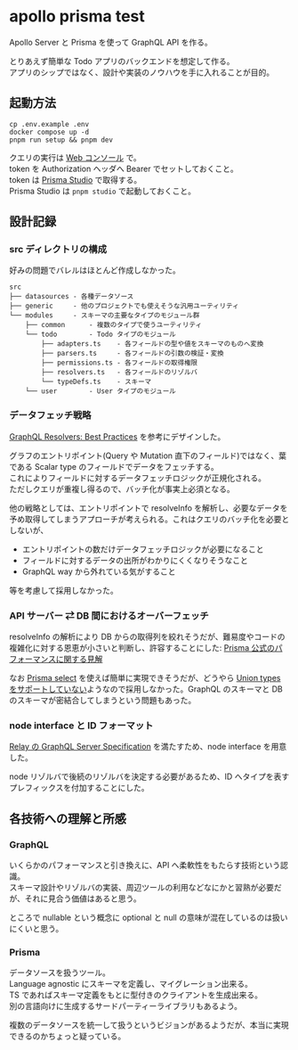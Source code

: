 # apollo prisma test

Apollo Server と Prisma を使って GraphQL API を作る。

とりあえず簡単な Todo アプリのバックエンドを想定して作る。\
アプリのシップではなく、設計や実装のノウハウを手に入れることが目的。

## 起動方法

```shell
cp .env.example .env
docker compose up -d
pnpm run setup && pnpm dev
```

クエリの実行は [Web コンソール](http://localhost:4000) で。  
token を Authorization ヘッダへ Bearer でセットしておくこと。  
token は [Prisma Studio](http://localhost:5555) で取得する。  
Prisma Studio は `pnpm studio` で起動しておくこと。

## 設計記録

### src ディレクトリの構成

好みの問題でバレルはほとんど作成しなかった。

```text
src
├── datasources - 各種データソース
├── generic     - 他のプロジェクトでも使えそうな汎用ユーティリティ
└── modules     - スキーマの主要なタイプのモジュール群
    ├── common      - 複数のタイプで使うユーティリティ
    └── todo        - Todo タイプのモジュール
        ├── adapters.ts    - 各フィールドの型や値をスキーマのものへ変換
        ├── parsers.ts     - 各フィールドの引数の検証・変換
        ├── permissions.ts - 各フィールドの取得権限
        ├── resolvers.ts   - 各フィールドのリゾルバ
        └── typeDefs.ts    - スキーマ
    └── user        - User タイプのモジュール
```

### データフェッチ戦略

[GraphQL Resolvers: Best Practices](https://medium.com/paypal-tech/graphql-resolvers-best-practices-cd36fdbcef55) を参考にデザインした。

グラフのエントリポイント(Query や Mutation 直下のフィールド)ではなく、葉である Scalar type のフィールドでデータをフェッチする。\
これによりフィールドに対するデータフェッチロジックが正規化される。\
ただしクエリが重複し得るので、バッチ化が事実上必須となる。

他の戦略としては、エントリポイントで resolveInfo を解析し、必要なデータを予め取得してしまうアプローチが考えられる。これはクエリのバッチ化を必要としないが、

- エントリポイントの数だけデータフェッチロジックが必要になること
- フィールドに対するデータの出所がわかりにくくなりそうなこと
- GraphQL way から外れている気がすること

等を考慮して採用しなかった。

### API サーバー ⇄ DB 間におけるオーバーフェッチ

resolveInfo の解析により DB からの取得列を絞れそうだが、難易度やコードの複雑化に対する恩恵が小さいと判断し、許容することにした: [Prisma 公式のパフォーマンスに関する見解](https://www.prisma.io/docs/guides/performance-and-optimization/query-optimization-performance#using-select-to-limit-number-of-columns-returned)

なお [Prisma select](https://paljs.com/plugins/select) を使えば簡単に実現できそうだが、どうやら [Union types をサポートしていない](https://github.com/paljs/prisma-tools/issues/249)ようなので採用しなかった。GraphQL のスキーマと DB のスキーマが密結合してしまうという問題もあった。

### node interface と ID フォーマット

[Relay の GraphQL Server Specification](https://relay.dev/docs/guides/graphql-server-specification/) を満たすため、node interface を用意した。

node リゾルバで後続のリゾルバを決定する必要があるため、ID へタイプを表すプレフィックスを付加することにした。

## 各技術への理解と所感

### GraphQL

いくらかのパフォーマンスと引き換えに、API へ柔軟性をもたらす技術という認識。\
スキーマ設計やリゾルバの実装、周辺ツールの利用などなにかと習熟が必要だが、それに見合う価値はあると思う。

ところで nullable という概念に optional と null の意味が混在しているのは扱いにくいと思う。

### Prisma

データソースを扱うツール。\
Language agnostic にスキーマを定義し、マイグレーション出来る。\
TS であればスキーマ定義をもとに型付きのクライアントを生成出来る。\
別の言語向けに生成するサードパーティーライブラリもあるよう。

複数のデータソースを統一して扱うというビジョンがあるようだが、本当に実現できるのかちょっと疑っている。
